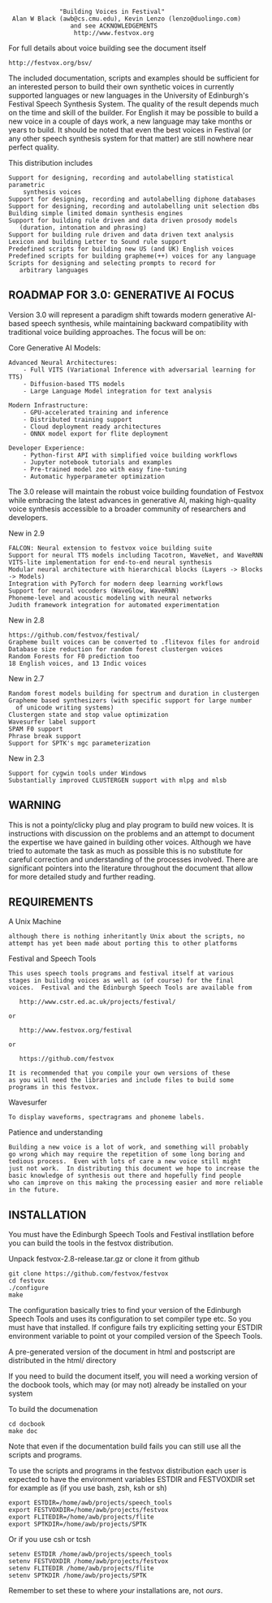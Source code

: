 
                  "Building Voices in Festival"
     Alan W Black (awb@cs.cmu.edu), Kevin Lenzo (lenzo@duolingo.com)
                     and see ACKNOWLEDGEMENTS
                      http://www.festvox.org

For full details about voice building see the document itself

    http://festvox.org/bsv/

The included documentation, scripts and examples should be sufficient
for an interested person to build their own synthetic voices in
currently supported languages or new languages in the University of
Edinburgh's Festival Speech Synthesis System.  The quality of the
result depends much on the time and skill of the builder.  For English
it may be possible to build a new voice in a couple of days work, a
new language may take months or years to build.  It should be noted
that even the best voices in Festival (or any other speech synthesis
system for that matter) are still nowhere near perfect quality.

This distribution includes

    Support for designing, recording and autolabelling statistical parametric
        synthesis voices
    Support for designing, recording and autolabelling diphone databases
    Support for designing, recording and autolabelling unit selection dbs
    Building simple limited domain synthesis engines
    Support for building rule driven and data driven prosody models
       (duration, intonation and phrasing)
    Support for building rule driven and data driven text analysis
    Lexicon and building Letter to Sound rule support
    Predefined scripts for building new US (and UK) English voices
    Predefined scripts for building grapheme(++) voices for any language
    Scripts for designing and selecting prompts to record for
       arbitrary languages


ROADMAP FOR 3.0: GENERATIVE AI FOCUS
----------------------------------

Version 3.0 will represent a paradigm shift towards modern generative AI-based
speech synthesis, while maintaining backward compatibility with traditional 
voice building approaches. The focus will be on:

Core Generative AI Models:
    
    Advanced Neural Architectures:
        - Full VITS (Variational Inference with adversarial learning for TTS)
        - Diffusion-based TTS models 
        - Large Language Model integration for text analysis
    
    Modern Infrastructure:
        - GPU-accelerated training and inference
        - Distributed training support
        - Cloud deployment ready architectures
        - ONNX model export for flite deployment
    
    Developer Experience:
        - Python-first API with simplified voice building workflows
        - Jupyter notebook tutorials and examples
        - Pre-trained model zoo with easy fine-tuning
        - Automatic hyperparameter optimization
 

The 3.0 release will maintain the robust voice building foundation of Festvox
while embracing the latest advances in generative AI, making high-quality 
voice synthesis accessible to a broader community of researchers and developers.

New in 2.9

    FALCON: Neural extension to festvox voice building suite
    Support for neural TTS models including Tacotron, WaveNet, and WaveRNN
    VITS-lite implementation for end-to-end neural synthesis
    Modular neural architecture with hierarchical blocks (Layers -> Blocks -> Models)
    Integration with PyTorch for modern deep learning workflows
    Support for neural vocoders (WaveGlow, WaveRNN)
    Phoneme-level and acoustic modeling with neural networks
    Judith framework integration for automated experimentation

New in 2.8

    https://github.com/festvox/festival/
    Grapheme built voices can be converted to .flitevox files for android
    Database size reduction for random forest clustergen voices
    Random Forests for F0 prediction too
    18 English voices, and 13 Indic voices

New in 2.7

    Random forest models building for spectrum and duration in clustergen
    Grapheme based synthesizers (with specific support for large number
      of unicode writing systems)
    Clustergen state and stop value optimization
    Wavesurfer label support
    SPAM F0 support
    Phrase break support
    Support for SPTK's mgc parameterization

New in 2.3
    
    Support for cygwin tools under Windows
    Substantially improved CLUSTERGEN support with mlpg and mlsb

WARNING
-------

This is not a pointy/clicky plug and play program to build new voices.
It is instructions with discussion on the problems and an attempt to
document the expertise we have gained in building other voices.
Although we have tried to automate the task as much as possible this
is no substitute for careful correction and understanding of the
processes involved.  There are significant pointers into the
literature throughout the document that allow for more detailed study
and further reading.

REQUIREMENTS
------------

A Unix Machine

    although there is nothing inheritantly Unix about the scripts, no
    attempt has yet been made about porting this to other platforms
    
Festival and Speech Tools

    This uses speech tools programs and festival itself at various
    stages in builidng voices as well as (of course) for the final
    voices.  Festival and the Edinburgh Speech Tools are available from
    
       http://www.cstr.ed.ac.uk/projects/festival/
       
    or
    
       http://www.festvox.org/festival

    or

       https://github.com/festvox
       
    It is recommended that you compile your own versions of these
    as you will need the libraries and include files to build some
    programs in this festvox.
    
Wavesurfer

    To display waveforms, spectragrams and phoneme labels.
    
Patience and understanding

    Building a new voice is a lot of work, and something will probably
    go wrong which may require the repetition of some long boring and
    tedious process.  Even with lots of care a new voice still might 
    just not work.  In distributing this document we hope to increase the
    basic knowledge of synthesis out there and hopefully find people 
    who can improve on this making the processing easier and more reliable
    in the future.

INSTALLATION
-----------

You must have the Edinburgh Speech Tools and Festival instllation
before you can build the tools in the festvox distribution.

Unpack festvox-2.8-release.tar.gz or clone it from github

    git clone https://github.com/festvox/festvox
    cd festvox
    ./configure
    make

The configuration basically tries to find your version of 
the Edinburgh Speech Tools and uses its configuration to set
compiler type etc.  So you must have that installed.  If configure
fails try expliciting setting your ESTDIR environment variable
to point ot your compiled version of the Speech Tools.

A pre-generated version of the document in html and postscript are
distributed in the html/ directory

If you need to build the document itself, you will need a working
version of the docbook tools, which may (or may not) already
be installed on your system
    
To build the documenation
   
    cd docbook
    make doc

Note that even if the documentation build fails you can still use all
the scripts and programs.  

To use the scripts and programs in the festvox distribution each
user is expected to have the environment variables ESTDIR and
FESTVOXDIR set for example as (if you use bash, zsh, ksh or sh)

    export ESTDIR=/home/awb/projects/speech_tools
    export FESTVOXDIR=/home/awb/projects/festvox
    export FLITEDIR=/home/awb/projects/flite
    export SPTKDIR=/home/awb/projects/SPTK

Or if you use csh or tcsh

    setenv ESTDIR /home/awb/projects/speech_tools
    setenv FESTVOXDIR /home/awb/projects/festvox
    setenv FLITEDIR /home/awb/projects/flite
    setenv SPTKDIR /home/awb/projects/SPTK

Remember to set these to where *your* installations are, not *ours*.

